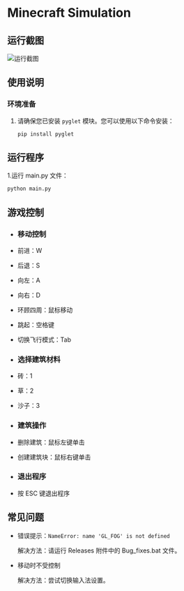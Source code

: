 # Minecraft Simulation

## 运行截图

![运行截图](img)

## 使用说明

### 环境准备

1. 请确保您已安装 `pyglet` 模块。您可以使用以下命令安装：
   ```bash
   pip install pyglet

## 运行程序

1.运行 main.py 文件：
   ```bash
   python main.py
   ```
## 游戏控制
- ### 移动控制

- 前进：W
- 后退：S
- 向左：A
- 向右：D
- 环顾四周：鼠标移动
- 跳起：空格键
- 切换飞行模式：Tab
- ### 选择建筑材料
- 砖：1
- 草：2
- 沙子：3
- ### 建筑操作
- 删除建筑：鼠标左键单击
- 创建建筑块：鼠标右键单击
- ### 退出程序
- 按 ESC 键退出程序

## 常见问题
- 错误提示：`NameError: name 'GL_FOG' is not defined`

    解决方法：请运行 Releases 附件中的 Bug_fixes.bat 文件。

- 移动时不受控制

    解决方法：尝试切换输入法设置。
